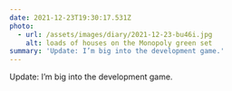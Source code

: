 ```yaml
---
date: 2021-12-23T19:30:17.531Z
photo:
  - url: /assets/images/diary/2021-12-23-bu46i.jpg
    alt: loads of houses on the Monopoly green set
summary: 'Update: I’m big into the development game.'
---
```

Update: I’m big into the development game. 
